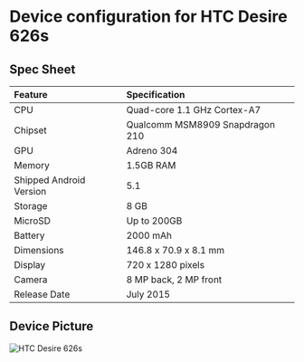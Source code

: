 # Device configuration for HTC Desire 626s

## Spec Sheet

| Feature                 | Specification                     |
| :---------------------- | :-------------------------------- |
| CPU                     | Quad-core 1.1 GHz Cortex-A7       |
| Chipset                 | Qualcomm MSM8909 Snapdragon 210   |
| GPU                     | Adreno 304                        |
| Memory                  | 1.5GB RAM                         |
| Shipped Android Version | 5.1                               |
| Storage                 | 8 GB                              |
| MicroSD                 | Up to 200GB                       |
| Battery                 | 2000 mAh                          |
| Dimensions              | 146.8 x 70.9 x 8.1 mm             |
| Display                 | 720 x 1280 pixels                 |
| Camera                  | 8 MP back, 2 MP front             |
| Release Date            | July 2015                         |


## Device Picture

![HTC Desire 626s](http://cdn2.gsmarena.com/vv/pics/htc/htc-desire-626s-5.jpg "HTC Desire 626s")
